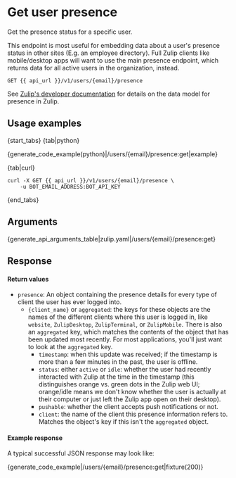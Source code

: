 # Get user presence

Get the presence status for a specific user.

This endpoint is most useful for embedding data about a user's
presence status in other sites (E.g. an employee directory).  Full
Zulip clients like mobile/desktop apps will want to use the main
presence endpoint, which returns data for all active users in the
organization, instead.

`GET {{ api_url }}/v1/users/{email}/presence`

See
[Zulip's developer documentation](https://zulip.readthedocs.io/en/latest/subsystems/presence.html)
for details on the data model for presence in Zulip.

## Usage examples

{start_tabs}
{tab|python}

{generate_code_example(python)|/users/{email}/presence:get|example}

{tab|curl}

``` curl
curl -X GET {{ api_url }}/v1/users/{email}/presence \
    -u BOT_EMAIL_ADDRESS:BOT_API_KEY
```

{end_tabs}

## Arguments

{generate_api_arguments_table|zulip.yaml|/users/{email}/presence:get}

## Response

#### Return values

* `presence`: An object containing the presence details for every type
  of client the user has ever logged into.
    * `{client_name}` or `aggregated`: the keys for these objects are
      the names of the different clients where this user is logged in,
      like `website`, `ZulipDesktop`, `ZulipTerminal`, or
      `ZulipMobile`. There is also an `aggregated` key, which matches
      the contents of the object that has been updated most
      recently. For most applications, you'll just want to look at the
      `aggregated` key.
        * `timestamp`: when this update was received; if the timestamp
          is more than a few minutes in the past, the user is offline.
        * `status`: either `active` or `idle`: whether the user had
          recently interacted with Zulip at the time in the timestamp
          (this distinguishes orange vs. green dots in the Zulip web
          UI; orange/idle means we don't know whether the user is
          actually at their computer or just left the Zulip app open
          on their desktop).
        * `pushable`: whether the client accepts push notifications or not.
        * `client`: the name of the client this presence information refers to.
          Matches the object's key if this isn't the `aggregated` object.

#### Example response

A typical successful JSON response may look like:

{generate_code_example|/users/{email}/presence:get|fixture(200)}
